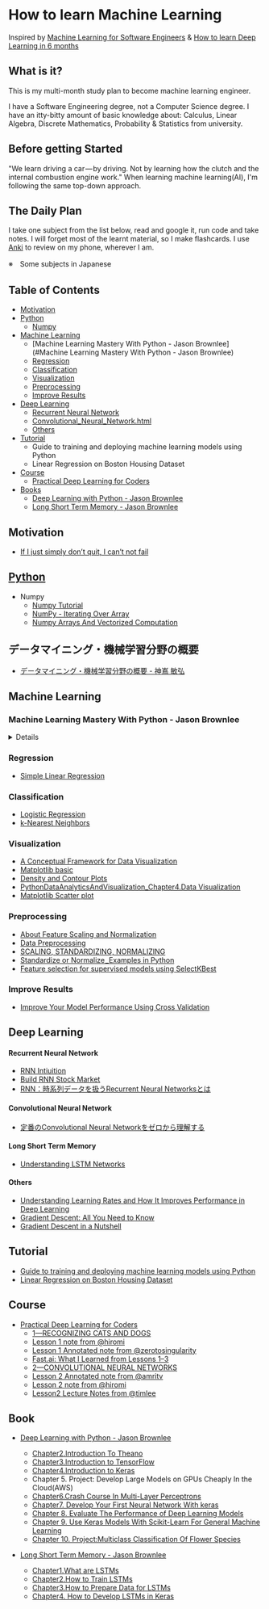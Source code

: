 # How to learn Machine Learning

Inspired by [Machine Learning for Software Engineers](https://github.com/ZuzooVn/machine-learning-for-software-engineers) & [How to learn Deep Learning in 6 months](https://towardsdatascience.com/how-to-learn-deep-learning-in-6-months-e45e40ef7d48)
## What is it?
This is my multi-month study plan to become machine learning engineer.

I have a Software Engineering degree, not a Computer Science degree. I have an itty-bitty amount of basic knowledge about: Calculus, Linear Algebra, Discrete Mathematics, Probability & Statistics from university.

## Before getting Started
"We learn driving a car — by driving. Not by learning how the clutch and the internal combustion engine work." When learning machine learning(AI), I'm following the same top-down approach.

## The Daily Plan
I take one subject from the list below, read and google it, run code and take notes.
I will forget most of the learnt material, so I make flashcards.
I use [Anki](https://apps.ankiweb.net/) to review on my phone, wherever I am.

※　Some subjects in Japanese

## Table of Contents
* [Motivation](#Motivation)
 * [Python](#Python)
   * [Numpy](#numpy)
 * [Machine Learning](#machine-learning)
   * [Machine Learning Mastery With Python - Jason Brownlee](#Machine Learning Mastery With Python - Jason Brownlee)
   * [Regression](#regression)
   * [Classification](#classification)
   * [Visualization](#Visualization)
   * [Preprocessing](#Preprocessing)
   * [Improve Results](#improve-results)
 * [Deep Learning](#deep-learning)
    * [Recurrent Neural Network](#recurrent-neural-network)
    * [Convolutional_Neural_Network.html](#convolutional-neural-network)
    * [Others](#others)
 * [Tutorial](#tutorial)
    * Guide to training and deploying machine learning models using Python
    * Linear Regression on Boston Housing Dataset
 * [Course](#course)
    * [Practical Deep Learning for Coders](https://)    
 * [Books ](https://github.com/youngvn/How-to-learn-Machine-Learning#book)
    * [Deep Learning with Python - Jason Brownlee](https://github.com/youngvn/How-to-learn-Machine-Learning#book)
    * [Long Short Term Memory - Jason Brownlee](https://github.com/youngvn/How-to-learn-Machine-Learning#book)

## Motivation
 * [If I just simply don’t quit, I can’t not fail](https://www.facebook.com/startupinsiderAsia/videos/719208845130806)
## [Python](https://notebooks.azure.com/young/projects/learnai/tree/Python)
 * Numpy
   * [Numpy Tutorial](https://learnai-young.notebooks.azure.com/j/notebooks/Python/NumpyTutorial%20%5BPart%201%5D.ipynb)
   * [NumPy - Iterating Over Array](https://learnai-young.notebooks.azure.com/j/notebooks/Python/Numpyt_IteratingOverArray.ipynb)
   * [Numpy Arrays And Vectorized Computation](https://learnai-young.notebooks.azure.com/j/notebooks/Python/NumpyArraysAndVectorizedComputation.ipynb)
## データマイニング・機械学習分野の概要
 * [データマイニング・機械学習分野の概要 - 神嶌 敏弘 ](http://www.kamishima.net/archive/mldm-overview.pdf)
## Machine Learning
### Machine Learning Mastery With Python - Jason Brownlee
  <details>
  <summary>Details</summary>
  - [Chapter5.Understand Your Data With Descriptive Statistics]()
  - [Chapter6.Understand Your Data With Visualization]()
  - [Chapter7.Prepare Your Data For Machine Learning]()
  - [Chapter8. Feature Selection For Machine Learning]()
  - [Chapter9.Evaluate Performance Machine Learning Algorithms Resamling]()
  - [Chapter10.Machine Learning Algorithm Performance Metrics]()
  - [Chapter11.Spot Check Classification Algorithms]()
  - [Chapter12.Spot-Check Regression Algorithms Do]()
  - [Chapter13.Compare Machine Learning Algorithms]()
  - [Chapter14.Automate Machine Learning Workflows With Pipelines]()
  - [Chapter15.Improve Performance with Ensembles]()
  - [Chapter16.Improve Performance with Algorithm Tuning]
  - [Chapter17.Save and Load Machine Learning Models]
  - [Chapter18.Predictive Modeling Project Template]()
  - [Chapter19.Your First Machine Learning Project in Python Step By Step]()
  - [Chapter20.Regression Machine Learning Case Study Project]
  - [Chapter21.Binary Classification Machine Learning Case Study Project]()
  </details>

### Regression
  * [Simple Linear Regression](https://learnai-young.notebooks.azure.com/j/notebooks/Regression/%5BAI_DayX%5DSimpleLinearRegression.ipynb)

### Classification
  * [Logistic Regression](https://learnai-young.notebooks.azure.com/j/notebooks/Classification/%5BAI%20Day3%5DLogisticRegression.ipynb)
  * [k-Nearest Neighbors](https://learnai-young.notebooks.azure.com/j/notebooks/Classification/%5BAI%20Day4%5DKNN.ipynb)

### Visualization
 * [A Conceptual Framework for Data Visualization](https://learnai-young.notebooks.azure.com/j/notebooks/DataVisualization/A%20Conceptual%20Framework%20for%20Data%20Visualization.ipynb)
 * [Matplotlib basic](https://learnai-young.notebooks.azure.com/j/notebooks/DataVisualization/%5B20181004%5DMatplotlib_Basic.ipynb)
 * [Density and Contour Plots](https://learnai-young.notebooks.azure.com/j/notebooks/DataVisualization/%5BDay%201%5D%20Density%20and%20Contour%20Plots.ipynb)
 * [PythonDataAnalyticsAndVisualization_Chapter4.Data Visualization](https://learnai-young.notebooks.azure.com/j/notebooks/DataVisualization/PythonDataAnalyticsAndVisualization/Chapter4.Data%20Visualization.ipynb)
 * [Matplotlib Scatter plot](https://learnai-young.notebooks.azure.com/j/notebooks/DataVisualization/MatplotlibScatterplot.ipynb)
### Preprocessing
 * [About Feature Scaling and Normalization](https://learnai-young.notebooks.azure.com/j/notebooks/DataPreprocessing/About%20Feature%20Scaling%20and%20Normalization.ipynb)
 * [Data Preprocessing](https://learnai-young.notebooks.azure.com/j/notebooks/DataPreprocessing/%5BAI_Day2%5DDataPreprocessing.ipynb)
 * [SCALING, STANDARDIZING, NORMALIZING](https://learnai-young.notebooks.azure.com/j/notebooks/DataPreprocessing/SCALING,%20STANDARDIZING,%20NORMALIZING.ipynb)
 * [Standardize or Normalize _Examples in Python](https://learnai-young.notebooks.azure.com/j/notebooks/DataPreprocessing/Standardize%20or%20Normalize%E2%80%8A_Examples%20in%20Python.ipynb)
 * [Feature selection for supervised models using SelectKBest](https://learnai-young.notebooks.azure.com/j/notebooks/DataPreprocessing/Feature%20selection%20for%20supervised%20models%20using%20SelectKBest.ipynb)

### Improve Results
 * [Improve Your Model Performance Using Cross Validation](https://learnai-young.notebooks.azure.com/j/notebooks/DataPreprocessing/ImproveYourModelPerformanceUsingCrossValidation.ipynb)
## Deep Learning
#### Recurrent Neural Network
  * [RNN Intiuition](https://learnai-young.notebooks.azure.com/j/notebooks/DeepLearning/RNN_Intiuition.ipynb)
  * [Build RNN Stock Market](https://learnai-young.notebooks.azure.com/j/notebooks/DeepLearning/BuildRNN.ipynb)
  * [RNN：時系列データを扱うRecurrent Neural Networksとは](https://deepage.net/deep_learning/2017/05/23/recurrent-neural-networks.html)
#### Convolutional Neural Network
  * [定番のConvolutional Neural Networkをゼロから理解する](https://deepage.net/deep_learning/2016/11/07/convolutional_neural_network.html)
#### Long Short Term Memory
  * [Understanding LSTM Networks](https://learnai-young.notebooks.azure.com/j/notebooks/%5BBook%5DLong%20Short-Term%20Memory%20Networks/Understanding%20LSTM%20Networks.ipynb)
#### Others
  * [Understanding Learning Rates and How It Improves Performance in Deep Learning](https://towardsdatascience.com/understanding-learning-rates-and-how-it-improves-performance-in-deep-learning-d0d4059c1c10)
  * [Gradient Descent: All You Need to Know](https://hackernoon.com/gradient-descent-aynk-7cbe95a778da)
  * [Gradient Descent in a Nutshell](https://towardsdatascience.com/gradient-descent-in-a-nutshell-eaf8c18212f0)
## Tutorial
  * [Guide to training and deploying machine learning models using Python](https://learnai-young.notebooks.azure.com/j/notebooks/Medium/Guide%20to%20training%20and%20deploying%20machine%20learning%20models%20using%20Python.ipynb)
  * [Linear Regression on Boston Housing Dataset](https://learnai-young.notebooks.azure.com/j/notebooks/%5BBlog%5DTutorial/Linear%20Regression%20on%20Boston%20Housing%20Dataset.ipynb)

## Course
   * [Practical Deep Learning for Coders](https://course.fast.ai/)
      * [1—RECOGNIZING CATS AND DOGS](https://course.fast.ai/lessons/lesson1.html)
      * [Lesson 1 note from @hiromi](https://medium.com/@hiromi_suenaga/deep-learning-2-part-1-lesson-1-602f73869197)
      * [Lesson 1 Annotated note from @zerotosingularity](https://www.zerotosingularity.com/blog/fast-ai-part-1-course-1-annotated-notes/)
      * [Fast.ai: What I Learned from Lessons 1–3](https://hackernoon.com/fast-ai-what-i-learned-from-lessons-1-3-b10f9958e3ff)
      * [2—CONVOLUTIONAL NEURAL NETWORKS](https://course.fast.ai/lessons/lesson2.html)
      * [Lesson 2 Annotated note from @amritv](https://forums.fast.ai/uploads/default/original/2X/b/b01dffa62debfb8450fb9a3969d650645c54a3aa.pdf)
      * [Lesson 2 note from @hiromi](https://medium.com/@hiromi_suenaga/deep-learning-2-part-1-lesson-2-eeae2edd2be4)
      * [Lesson2 Lecture Notes from @timlee](https://forums.fast.ai/t/deeplearning-lecnotes2/7515)
## Book
  * [Deep Learning with Python - Jason Brownlee](https://notebooks.azure.com/young/projects/learnai/tree/%5BBook%5DDeepLearningwithPython%20-%20Jason%20Brownlee)
     * [Chapter2.Introduction To Theano](https://github.com/youngvn/How-to-learn-Machine-Learning/blob/master/Books/DeepLearningwithPython%20-%20Jason%20Brownlee/Chapter2.IntroductionToTheano.ipynb)
     * [Chapter3.Introduction to TensorFlow](https://github.com/youngvn/How-to-learn-Machine-Learning/blob/master/Books/DeepLearningwithPython%20-%20Jason%20Brownlee/Chapter3.IntroductiontoTensorFlow.ipynb)
     * [Chapter4.Introduction to Keras](https://github.com/youngvn/How-to-learn-Machine-Learning/blob/master/Books/DeepLearningwithPython%20-%20Jason%20Brownlee/Chapter4.IntroductiontoKeras.ipynb)
     * Chapter 5. Project: Develop Large Models on GPUs Cheaply In the Cloud(AWS)
     * [Chapter6.Crash Course In Multi-Layer Perceptrons](https://github.com/youngvn/How-to-learn-Machine-Learning/blob/master/Books/DeepLearningwithPython%20-%20Jason%20Brownlee/Chapter6.CrashCourseInMulti-LayerPerceptrons.ipynb)
     * [Chapter7. Develop Your First Neural Network With keras](https://github.com/youngvn/How-to-learn-Machine-Learning/blob/master/Books/DeepLearningwithPython%20-%20Jason%20Brownlee/Chapter7.%20Develop%20Your%20First%20Neural%20Network%20With%20keras.ipynb)
     * [Chapter 8. Evaluate The Performance of Deep Learning Models](https://github.com/youngvn/How-to-learn-Machine-Learning/blob/master/Books/DeepLearningwithPython%20-%20Jason%20Brownlee/Chapter%208.%20Evaluate%20The%20Performance%20of%20Deep%20Learning%20Models.ipynb)
     * [Chapter 9. Use Keras Models With Scikit-Learn For General Machine Learning](https://learnai-young.notebooks.azure.com/j/notebooks/%5BBook%5DDeepLearningwithPython%20-%20Jason%20Brownlee/Chapter%209.%20Use%20Keras%20Models%20With%20Scikit-Learn%20For%20General%20Machine%20Learning.ipynb)
     * [Chapter 10. Project:Multiclass Classification Of Flower Species](https://learnai-young.notebooks.azure.com/j/notebooks/%5BBook%5DDeepLearningwithPython%20-%20Jason%20Brownlee/Chapter%2010.%20Project_Multiclass%20Classification%20Of%20Flower%20Species.ipynb)

  * [Long Short Term Memory - Jason Brownlee](https://notebooks.azure.com/young/projects/learnai/tree/%5BBook%5DLong%20Short-Term%20Memory%20Networks)
     * [Chapter1.What are LSTMs](https://learnai-young.notebooks.azure.com/j/notebooks/%5BBook%5DLong%20Short-Term%20Memory%20Networks/Chapter1.What%20are%20LSTMs.ipynb)
     * [Chapter2.How to Train LSTMs](https://learnai-young.notebooks.azure.com/j/notebooks/%5BBook%5DLong%20Short-Term%20Memory%20Networks/Chapter2.How%20to%20Train%20LSTMs.ipynb)
     * [Chapter3.How to Prepare Data for LSTMs](https://learnai-young.notebooks.azure.com/j/notebooks/%5BBook%5DLong%20Short-Term%20Memory%20Networks/Chapter3.How%20to%20Prepare%20Data%20for%20LSTMs.ipynb)
     * [Chapter4. How to Develop LSTMs in Keras](https://learnai-young.notebooks.azure.com/j/notebooks/%5BBook%5DLong%20Short-Term%20Memory%20Networks/Chapter4.%20How%20to%20Develop%20LSTMs%20in%20Keras.ipynb)
